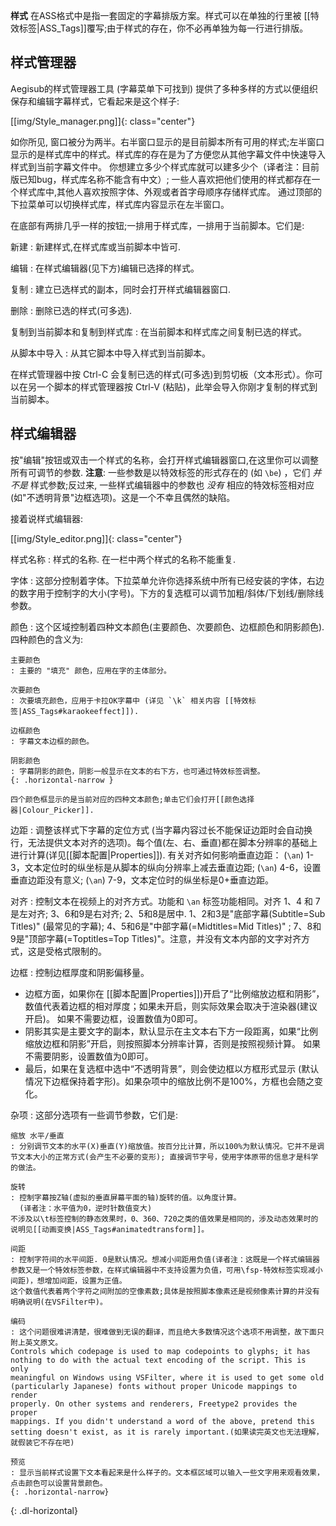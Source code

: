   **样式** 在ASS格式中是指一套固定的字幕排版方案。样式可以在单独的行里被
[[特效标签|ASS_Tags]]覆写;由于样式的存在，你不必再单独为每一行进行排版。

## 样式管理器 ##

Aegisub的样式管理器工具 (字幕菜单下可找到) 提供了多种多样的方式以便组织保存和编辑字幕样式，它看起来是这个样子:

[[img/Style_manager.png]]{: class="center"}

如你所见, 窗口被分为两半。右半窗口显示的是目前脚本所有可用的样式;左半窗口显示的是样式库中的样式。样式库的存在是为了方便您从其他字幕文件中快速导入样式到当前字幕文件中。 你想建立多少个样式库就可以建多少个（译者注：目前版已知bug，样式库名称不能含有中文）; 一些人喜欢把他们使用的样式都存在一个样式库中,其他人喜欢按照字体、外观或者首字母顺序存储样式库。 通过顶部的下拉菜单可以切换样式库，样式库内容显示在左半窗口。

在底部有两排几乎一样的按钮;一排用于样式库，一排用于当前脚本。它们是:

新建
: 新建样式,在样式库或当前脚本中皆可.

编辑
: 在样式编辑器(见下方)编辑已选择的样式。

复制
: 建立已选样式的副本，同时会打开样式编辑器窗口.

删除
: 删除已选的样式(可多选).

复制到当前脚本和复制到样式库
: 在当前脚本和样式库之间复制已选的样式。

从脚本中导入
: 从其它脚本中导入样式到当前脚本。

在样式管理器中按 Ctrl-C 会复制已选的样式(可多选)到剪切板（文本形式）。你可以在另一个脚本的样式管理器按 Ctrl-V (粘贴)，此举会导入你刚才复制的样式到当前脚本。

## 样式编辑器 ##

按"编辑"按钮或双击一个样式的名称，会打开样式编辑器窗口,在这里你可以调整所有可调节的参数. **注意**: 一些参数是以特效标签的形式存在的 (如 `\be`) ，它们 _并不是_ 样式参数;反过来, 一些样式编辑器中的参数也 _没有_ 相应的特效标签相对应 (如"不透明背景"边框选项)。这是一个不幸且偶然的缺陷。

接着说样式编辑器:

[[img/Style_editor.png]]{: class="center"}

样式名称
: 样式的名称. 在一栏中两个样式的名称不能重复.

字体
: 这部分控制着字体。下拉菜单允许你选择系统中所有已经安装的字体，右边的数字用于控制字的大小(字号)。下方的复选框可以调节加粗/斜体/下划线/删除线参数。

颜色
: 这个区域控制着四种文本颜色(主要颜色、次要颜色、边框颜色和阴影颜色).
四种颜色的含义为:

    主要颜色
    : 主要的 "填充" 颜色，应用在字的主体部分。

    次要颜色
    : 次要填充颜色，应用于卡拉OK字幕中 (详见 `\k` 相关内容 [[特效标签|ASS_Tags#karaokeeffect]]).

    边框颜色
    : 字幕文本边框的颜色。

    阴影颜色
    : 字幕阴影的颜色，阴影一般显示在文本的右下方，也可通过特效标签调整。
    {: .horizontal-narrow }

    四个颜色框显示的是当前对应的四种文本颜色;单击它们会打开[[颜色选择器|Colour_Picker]].

边距
: 调整该样式下字幕的定位方式 (当字幕内容过长不能保证边距时会自动换行，无法提供文本对齐的选项)。每个值(左、右、垂直)都在脚本分辨率的基础上进行计算(详见[[脚本配置|Properties]]). 有关对齐如何影响垂直边距：
 (`\an`) 1-3，文本定位时的纵坐标是从脚本的纵向分辨率上减去垂直边距;
 (`\an`) 4-6，设置垂直边距没有意义;
 (`\an`) 7-9，文本定位时的纵坐标是0+垂直边距。

对齐
: 控制文本在视频上的对齐方式。功能和 `\an` 标签功能相同。对齐 1、4 和 7是左对齐; 3、6和9是右对齐; 2、5和8是居中. 1、2和3是"底部字幕(Subtitle=Sub Titles)" (最常见的字幕); 4、5和6是"中部字幕(=Midtitles=Mid Titles)" ; 7、8和9是"顶部字幕(=Toptitles=Top Titles)"。注意，并没有文本内部的文字对齐方式，这是受格式限制的。

边框
: 控制边框厚度和阴影偏移量。

  * 边框方面，如果你在 [[脚本配置|Properties]])开启了“比例缩放边框和阴影”，数值代表着边框的相对厚度；如果未开启，则实际效果会取决于渲染器(建议开启)。
    如果不需要边框，设置数值为0即可。
  * 阴影其实是主要文字的副本，默认显示在主文本右下方一段距离，如果“比例缩放边框和阴影”开启，则按照脚本分辨率计算，否则是按照视频计算。
    如果不需要阴影，设置数值为0即可。
  * 最后，如果在复选框中选中“不透明背景”，则会使边框以方框形式显示 (默认情况下边框保持着字形)。如果杂项中的缩放比例不是100%，方框也会随之变化。

杂项
: 这部分选项有一些调节参数，它们是:

    缩放 水平/垂直
    : 分别调节文本的水平(X)垂直(Y)缩放值。按百分比计算，所以100%为默认情况。它并不是调节文本大小的正常方式(会产生不必要的变形); 直接调节字号，使用字体原带的信息才是科学的做法。

    旋转
    : 控制字幕按Z轴(虚拟的垂直屏幕平面的轴)旋转的值。以角度计算。
      (译者注：水平值为0，逆时针数值变大)
    不涉及以\t标签控制的静态效果时，0、360、720之类的值效果是相同的，涉及动态效果时的说明见[[动画变换|ASS_Tags#animatedtransform]]。

    间距
    : 控制字符间的水平间距. 0是默认情况。想减小间距用负值(译者注：这既是一个样式编辑器参数又是一个特效标签参数，在样式编辑器中不支持设置为负值，可用\fsp-特效标签实现减小间距)，想增加间距，设置为正值。
    这个数值代表着两个字符之间附加的空像素数;具体是按照脚本像素还是视频像素计算的并没有明确说明(在VSFilter中)。

    编码
    : 这个问题很难讲清楚，很难做到无误的翻译，而且绝大多数情况这个选项不用调整，故下面只附上英文原文。
    Controls which codepage is used to map codepoints to glyphs; it has
    nothing to do with the actual text encoding of the script. This is only
    meaningful on Windows using VSFilter, where it is used to get some old
    (particularly Japanese) fonts without proper Unicode mappings to render
    properly. On other systems and renderers, Freetype2 provides the proper
    mappings. If you didn't understand a word of the above, pretend this
    setting doesn't exist, as it is rarely important.(如果读完英文也无法理解，就假装它不存在吧)

    预览
    : 显示当前样式设置下文本看起来是什么样子的。文本框区域可以输入一些文字用来观看效果，点击颜色可以设置背景颜色。
    {: .horizontal-narrow}
{: .dl-horizontal}
